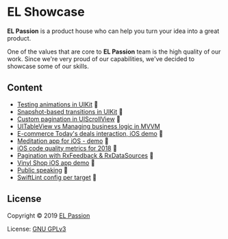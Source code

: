 # EL Showcase

**EL Passion** is a product house who can help you turn your idea into a great product. 

One of the values that are core to **EL Passion** team is the high quality of our work. Since we're very proud of our capabilities, we've decided to showcase some of our skills. 

## Content

- [Testing animations in UIKit](content/testing-UIKit-animations) 
- [Snapshot-based transitions in UIKit](content/UIKit-snaphot-transitions) 
- [Custom pagination in UIScrollView](content/UIScrollView-custom-pagination) 
- [UITableView vs Managing business logic in MVVM](content/UITableView-separating-business-logic-in-MVVM)
- [E-commerce Today's deals interaction, iOS demo](content/ecommerce-ios-demo) 
- [Meditation app for iOS - demo](content/meditation-ios-demo) 
- [iOS code quality metrics for 2018](content/iOS-code-quality-2018) 
- [Pagination with RxFeedback & RxDataSources](content/RxFeedback-pagination) 
- [Vinyl Shop iOS app demo](content/VinylShop-ios-demo) 
- [Public speaking](content/public-speaking) 
- [SwiftLint config per target](content/SwiftLint-config-per-target) 

## License

Copyright © 2019 [EL Passion](https://www.elpassion.com)

License: [GNU GPLv3](LICENSE)
